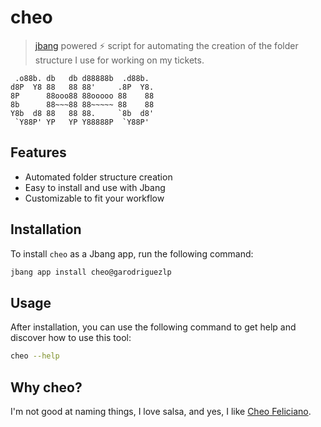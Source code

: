 # cheo

> [jbang](https://jbang.dev) powered ⚡ script for automating the creation of the folder structure I use for working on my tickets.

```
 .o88b. db   db d88888b  .d88b.
d8P  Y8 88   88 88'     .8P  Y8.
8P      88ooo88 88ooooo 88    88
8b      88~~~88 88~~~~~ 88    88
Y8b  d8 88   88 88.     `8b  d8'
 `Y88P' YP   YP Y88888P  `Y88P'
```

## Features

- Automated folder structure creation
- Easy to install and use with Jbang
- Customizable to fit your workflow

## Installation

To install `cheo` as a Jbang app, run the following command:

```sh
jbang app install cheo@garodriguezlp
```

## Usage

After installation, you can use the following command to get help and discover how to use this tool:

```sh
cheo --help
```

## Why cheo?

I'm not good at naming things, I love salsa, and yes, I like [Cheo Feliciano](https://en.wikipedia.org/wiki/Cheo_Feliciano).
